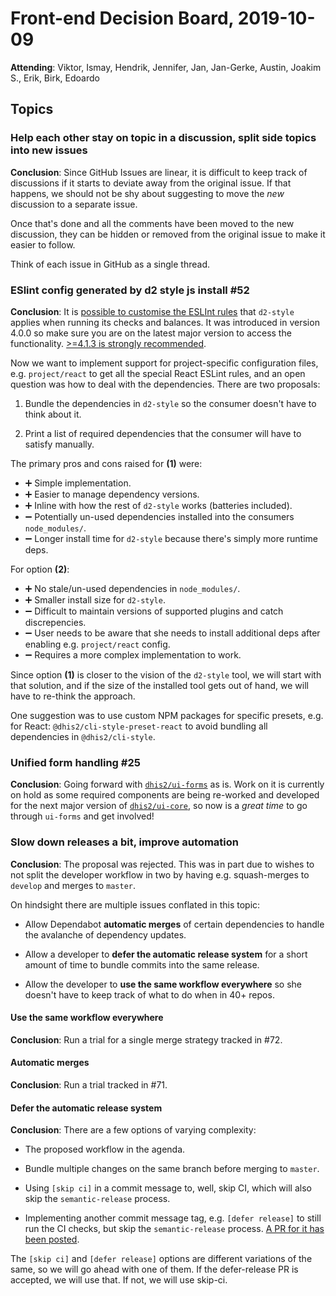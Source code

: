 # Front-end Decision Board, 2019-10-09

**Attending**: Viktor, Ismay, Hendrik, Jennifer, Jan, Jan-Gerke, Austin,
Joakim S., Erik, Birk, Edoardo

## Topics

### Help each other stay on topic in a discussion, split side topics into new issues

**Conclusion**: Since GitHub Issues are linear, it is difficult to keep
track of discussions if it starts to deviate away from the original
issue. If that happens, we should not be shy about suggesting to move
the _new_ discussion to a separate issue.

Once that's done and all the comments have been moved to the new
discussion, they can be hidden or removed from the original issue to
make it easier to follow.

Think of each issue in GitHub as a single thread.

### ESlint config generated by d2 style js install #52

**Conclusion**: It is [possible to customise the ESLInt
rules](https://github.com/dhis2/cli-style#eslint) that
`d2-style` applies when running its checks and balances. It was
introduced in version 4.0.0 so make sure you are on the latest major
version to access the functionality. [>=4.1.3 is strongly
recommended](https://github.com/dhis2/cli-style/releases/tag/v4.1.3).

Now we want to implement support for project-specific configuration
files, e.g. `project/react` to get all the special React ESLint rules,
and an open question was how to deal with the dependencies. There are
two proposals:

1. Bundle the dependencies in `d2-style` so the consumer doesn't have to
   think about it.

2. Print a list of required dependencies that the consumer will have to
   satisfy manually.

The primary pros and cons raised for **(1)** were:

- :heavy_plus_sign: Simple implementation.
- :heavy_plus_sign: Easier to manage dependency versions.
- :heavy_plus_sign: Inline with how the rest of `d2-style` works (batteries included).
- :heavy_minus_sign: Potentially un-used dependencies installed into
  the consumers `node_modules/`.
- :heavy_minus_sign: Longer install time for `d2-style` because there's
  simply more runtime deps.

For option **(2)**:

- :heavy_plus_sign: No stale/un-used dependencies in `node_modules/`.
- :heavy_plus_sign: Smaller install size for `d2-style`.
- :heavy_minus_sign: Difficult to maintain versions of supported plugins
  and catch discrepencies.
- :heavy_minus_sign: User needs to be aware that she needs to install
  additional deps after enabling e.g. `project/react` config.
- :heavy_minus_sign: Requires a more complex implementation to work.

Since option **(1)** is closer to the vision of the `d2-style` tool, we
will start with that solution, and if the size of the installed tool
gets out of hand, we will have to re-think the approach.

One suggestion was to use custom NPM packages for specific presets, e.g.
for React: `@dhis2/cli-style-preset-react` to avoid bundling all
dependencies in `@dhis2/cli-style`.

### Unified form handling #25

**Conclusion**: Going forward with
[`dhis2/ui-forms`](https://github.com/dhis2/ui-core/pull/430) as is.
Work on it is currently on hold as some required components are being
re-worked and developed for the next major version of
[`dhis2/ui-core`](https://github.com/dhis2/ui-core/pull/430), so now is
a _great time_ to go through `ui-forms` and get involved!

### Slow down releases a bit, improve automation

**Conclusion**: The proposal was rejected. This was in part due to
wishes to not split the developer workflow in two by having e.g.
squash-merges to `develop` and merges to `master`.

On hindsight there are multiple issues conflated in this topic:

- Allow Dependabot **automatic merges** of certain dependencies to handle
  the avalanche of dependency updates.

- Allow a developer to **defer the automatic release system** for a
  short amount of time to bundle commits into the same release.

- Allow the developer to **use the same workflow everywhere** so she
  doesn't have to keep track of what to do when in 40+ repos.


#### Use the same workflow everywhere

**Conclusion**: Run a trial for a single merge strategy tracked in #72.

#### Automatic merges

**Conclusion**: Run a trial tracked in #71.

#### Defer the automatic release system

**Conclusion**: There are a few options of varying complexity:

- The proposed workflow in the agenda.

- Bundle multiple changes on the same branch before merging to `master`.

- Using `[skip ci]` in a commit message to, well, skip CI, which will
  also skip the `semantic-release` process.

- Implementing another commit message tag, e.g. `[defer release]` to
  still run the CI checks, but skip the `semantic-release` process. [A PR
  for it has been posted](https://github.com/dhis2/cli/pull/161).

The `[skip ci]` and `[defer release]` options are different variations
of the same, so we will go ahead with one of them. If the defer-release
PR is accepted, we will use that. If not, we will use skip-ci.
